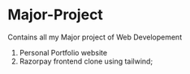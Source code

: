 # Major-Project
Contains all my Major project of Web Developement
1. Personal Portfolio website
2. Razorpay frontend clone using tailwind;
